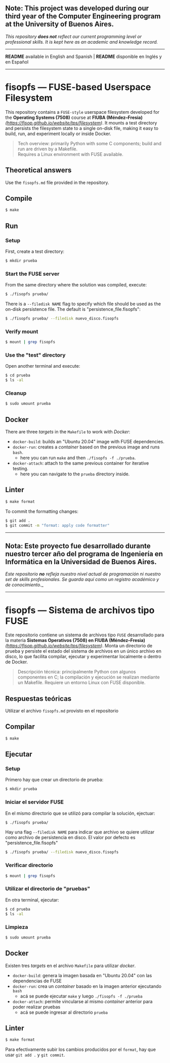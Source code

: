 ## Note: This project was developed during our __third__ year of the Computer Engineering program at the University of Buenos Aires.
_This repository **does not** reflect our current programming level or professional skills. It is kept here as an academic and knowledge record._

------------------------------------------------------------------------------------

**README** available in English and Spanish | **README** disponible en Inglés y en Español

------------------------------------------------------------------------------------

# fisopfs — FUSE-based Userspace Filesystem

This repository contains a `FUSE-style` userspace filesystem developed for the **Operating Systems (7508)** course at **FIUBA (Méndez–Fresia)** _(https://fisop.github.io/website/tps/filesystem)_. It mounts a test directory and persists the filesystem state to a single on-disk file, making it easy to build, run, and experiment locally or inside Docker.

> Tech overview: primarily Python with some C components; build and run are driven by a Makefile.  
> Requires a Linux environment with FUSE available.


## Theoretical answers

Use the `fisopfs.md` file provided in the repository.

## Compile

```bash
$ make
```

## Run

### Setup

First, create a test directory:

```bash
$ mkdir prueba
```

### Start the FUSE server

From the same directory where the solution was compiled, execute:

```bash
$ ./fisopfs prueba/
```

There is a `--filedisk NAME` flag to specify which file should be used
as the on-disk persistence file. The default is "persistence_file.fisopfs":

```bash
$ ./fisopfs prueba/ --filedisk nuevo_disco.fisopfs
```

### Verify mount

```bash
$ mount | grep fisopfs
```

### Use the "test" directory

Open another terminal and execute:

```bash
$ cd prueba
$ ls -al
```

### Cleanup

```bash
$ sudo umount prueba
```

## Docker

There are three _targets_ in the `Makefile` to work with _Docker_:
- `docker-build`: builds an "Ubuntu 20.04" image with FUSE dependencies.
- `docker-run`: creates a _container_ based on the previous image and runs `bash`.
   - here you can run `make` and then `./fisopfs -f ./prueba`.
- `docker-attach`: attach to the same previous container for iterative testing.
   - here you can navigate to the `prueba` directory inside.

## Linter

```bash
$ make format
```

To commit the formatting changes:

```bash
$ git add .
$ git commit -m "format: apply code formatter"
```



------------------------------------------------------------------------------------

## Nota: Este proyecto fue desarrollado durante nuestro **tercer** año del programa de Ingeniería en Informática en la Universidad de Buenos Aires.
_Este repositorio **no** refleja nuestro nivel actual de programación ni nuestro set de skills profesionales. Se guarda aquí como un registro académico y de conocimiento.__

------------------------------------------------------------------------------------

# fisopfs — Sistema de archivos tipo FUSE

Este repositorio contiene un sistema de archivos tipo `FUSE` desarrollado para la materia **Sistemas Operativos (7508) en FIUBA (Méndez–Fresia)** _(https://fisop.github.io/website/tps/filesystem)_. Monta un directorio de prueba y persiste el estado del sistema de archivos en un único archivo en disco, lo que facilita compilar, ejecutar y experimentar localmente o dentro de Docker.

> Descripción técnica: principalmente Python con algunos componentes en C; la compilación y ejecución se realizan mediante un Makefile.
> Requiere un entorno Linux con FUSE disponible.


## Respuestas teóricas

Utilizar el archivo `fisopfs.md` provisto en el repositorio

## Compilar

```bash
$ make
```

## Ejecutar

### Setup

Primero hay que crear un directorio de prueba:

```bash
$ mkdir prueba
```

### Iniciar el servidor FUSE

En el mismo directorio que se utilizó para compilar la solución, ejectuar:

```bash
$ ./fisopfs prueba/
```

Hay una flag `--filedisk NAME` para indicar que archivo se
 quiere utilizar como archivo de persistencia en disco. 
 El valor por defecto es "persistence_file.fisopfs"

```bash
$ ./fisopfs prueba/ --filedisk nuevo_disco.fisopfs
```

### Verificar directorio

```bash
$ mount | grep fisopfs
```

### Utilizar el directorio de "pruebas"

En otra terminal, ejecutar:

```bash
$ cd prueba
$ ls -al
```

### Limpieza

```bash
$ sudo umount prueba
```

## Docker

Existen tres _targets_ en el archivo `Makefile` para utilizar _docker_.

- `docker-build`: genera la imagen basada en "Ubuntu 20.04" con las dependencias de FUSE
- `docker-run`: crea un _container_ basado en la imagen anterior ejecutando `bash`
   - acá se puede ejecutar `make` y luego `./fisopfs -f ./prueba`
- `docker-attach`: permite vincularse al mismo _container_ anterior para poder realizar pruebas
   - acá se puede ingresar al directorio `prueba`

## Linter

```bash
$ make format
```

Para efectivamente subir los cambios producidos por el `format`, hay que usar `git add .` y `git commit`.
